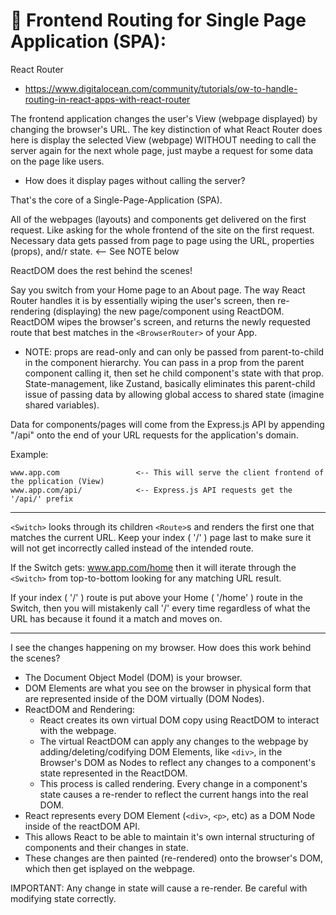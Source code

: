 # 🚅 Frontend Routing for Single Page Application (SPA):

React Router
- https://www.digitalocean.com/community/tutorials/ow-to-handle-routing-in-react-apps-with-react-router

The frontend application changes the user's View (webpage displayed) by changing the browser's URL. The key distinction of what React Router does here is display the
selected View (webpage) WITHOUT needing to call the server again for the next whole page, just maybe a request for some data on the page like users.

- How does it display pages without calling the server?

That's the core of a Single-Page-Application (SPA).

All of the webpages (layouts) and components get delivered
on the first request. Like asking for the whole frontend of the site on the first request. Necessary data gets passed from page to page using the URL, properties (props), and/r state. <-- See NOTE below

ReactDOM does the rest behind the scenes!

Say you switch from your Home page to an About page. The way React Router handles it is by essentially wiping the user's screen, then re-rendering (displaying) the new page/component using ReactDOM. ReactDOM wipes the browser's screen, and returns the newly requested route that best matches in the `<BrowserRouter>` of your App.

+ NOTE: props are read-only and can only be passed from parent-to-child in the component hierarchy.
  You can pass in a prop from the parent component calling it, then set he child component's state with that prop.
  State-management, like Zustand, basically eliminates this parent-child issue of passing data by allowing global
  access to shared state (imagine shared variables).


Data for components/pages will come from the Express.js API by
appending "/api" onto the end of your URL requests for the
application's domain.

Example:
```
www.app.com                 <-- This will serve the client frontend of the pplication (View)
www.app.com/api/            <-- Express.js API requests get the '/api/' prefix
```

---

`<Switch>` looks through its children `<Route>`s and
renders the first one that matches the current URL.
Keep your index ( '/' ) page last to make sure it
will not get incorrectly called instead of the intended route.

If the Switch gets: www.app.com/home
then it will iterate through the `<Switch>`
from top-to-bottom looking for any matching URL result.

If your index ( '/' ) route is put above
your Home ( '/home' ) route in the Switch,
then you will mistakenly call '/' every time regardless
of what the URL has because it found it a match and moves on.

---

I see the changes happening on my browser.
How does this work behind the scenes?

- The Document Object Model (DOM) is your browser.
- DOM Elements are what you see on the browser in physical form that are represented inside of the DOM virtually (DOM Nodes).
- ReactDOM and Rendering:
  - React creates its own virtual DOM copy using ReactDOM to interact with the webpage.
  - The virtual ReactDOM can apply any changes to the webpage by adding/deleting/codifying DOM Elements, like `<div>`, in the Browser's DOM as Nodes to reflect any changes to a
  component's state represented in the ReactDOM.
  - This process is called rendering. Every change in a component's state causes a re-render to reflect the current hangs into the real DOM.
- React represents every DOM Element (`<div>`, `<p>`, etc) as a DOM Node inside of the reactDOM API.
- This allows React to be able to maintain it's own internal
    structuring of components and their changes in state.
- These changes are then painted (re-rendered) onto the browser's DOM, which then get isplayed on the webpage.

IMPORTANT: Any change in state will cause a re-render. Be careful with modifying state correctly.
